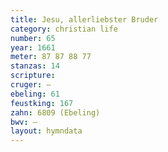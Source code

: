 ```yaml
---
title: Jesu, allerliebster Bruder
category: christian life
number: 65
year: 1661
meter: 87 87 88 77
stanzas: 14
scripture: 
cruger: —
ebeling: 61
feustking: 167
zahn: 6809 (Ebeling)
bwv: —
layout: hymndata
---
```

<br>


